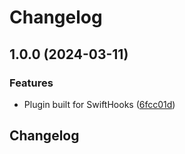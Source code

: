 # Changelog

## 1.0.0 (2024-03-11)


### Features

* Plugin built for SwiftHooks ([6fcc01d](https://github.com/lordcodes/asdf-swifthooks/commit/6fcc01d13e5aaa74170a5d6cfef125b2c1eda49b))

## Changelog

